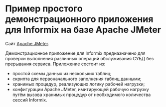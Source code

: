 # Пример простого демонстрационного приложения для Informix на базе Apache JMeter

Сайт [Apache JMeter](https://jmeter.apache.org/).

Демонстрационное приложение для Informix предназначено для проверки выполнения различных
операций обслуживания СУБД без прерывания сервиса. Приложение состоит из:
* простой схемы данных из нескольких таблиц;
* скрипта для первоначального заполнения таблиц данными;
* хранимых процедур, реализующих логику рабочей нагрузки;
* конфигурации Apache JMeter, имитирующей рабочую нагрузку путём вызова хранимых процедур от необходимого количества сессий Informix.

